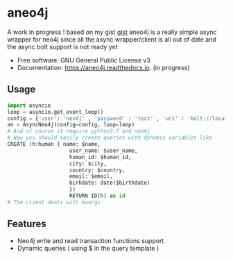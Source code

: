 
# aneo4j

A work in progress !
based on my gist [gist](https://gist.github.com/nabilm/beb31e960c099d59297c0ef0cfbac55a)
aneo4j is a really simple async wrapper for neo4j since all the async wrapper/client is all out of date and the async bolt support is not ready yet



* Free software: GNU General Public License v3
* Documentation: https://aneo4j.readthedocs.io. (in progress)


Usage
-----

```python
import asyncio
loop = asyncio.get_event_loop()
config = {'user': 'neo4j' , 'password' : 'test' , 'uri' : 'bolt://localhost:7687'}
an = AsyncNeo4j(config=config, loop=loop)
# And of course it require python3.7 and neo4j
# Now you should easily create queries with dynamic variables like
CREATE (h:human { name: $name, 
                    user_name: $user_name, 
                    human_id: $human_id, 
                    city: $city, 
                    country: $country, 
                    email: $email,
                    birhdate: date($birthdate)
                    })
                    RETURN ID(h) as id
# The client deals with kwargs
```
Features
--------

* Neo4j write and read transaction functions support
* Dynamic queries ( using $ in the query template )
